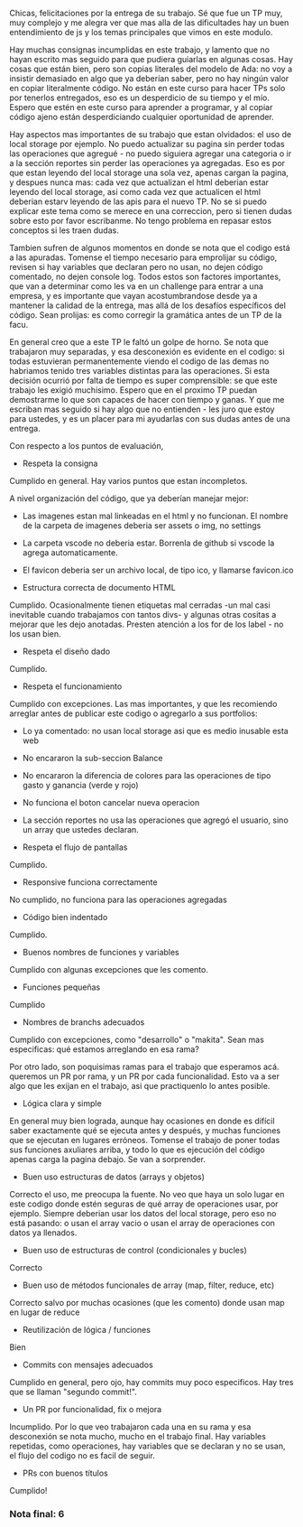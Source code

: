 
Chicas, felicitaciones por la entrega de su trabajo. Sé que fue un TP muy, muy complejo y me alegra ver que mas alla de las dificultades hay un buen entendimiento de js y los temas principales que vimos en este modulo. 

Hay muchas consignas incumplidas en este trabajo, y lamento que no hayan escrito mas seguido para que pudiera guiarlas en algunas cosas. Hay cosas que están bien, pero son copias literales del modelo de Ada: no voy a insistir demasiado en algo que ya deberían saber, pero no hay ningún valor en copiar literalmente código. No están en este curso para hacer TPs solo por tenerlos entregados, eso es un desperdicio de su tiempo y el mío. Espero que estén en este curso para aprender a programar, y al copiar código ajeno están desperdiciando cualquier oportunidad de aprender. 

Hay aspectos mas importantes de su trabajo que estan olvidados: el uso de local storage por ejemplo. No puedo actualizar su pagina sin perder todas las operaciones que agregué - no puedo siguiera agregar una categoria o ir a la sección reportes sin perder las operaciones ya agregadas. Eso es por que estan leyendo del local storage una sola vez, apenas cargan la pagina, y despues nunca mas: cada vez que actualizan el html deberian estar leyendo del local storage, asi como cada vez que actualicen el html deberian estarv leyendo de las apis para el nuevo TP.  No se si puedo explicar este tema como se merece en una correccion, pero si tienen dudas sobre esto por favor escribanme. No tengo problema en repasar estos conceptos si les traen dudas. 

Tambien sufren de algunos momentos en donde se nota que el codigo está a las apuradas. Tomense el tiempo necesario para emprolijar su código, revisen si hay variables que declaran pero no usan, no dejen código comentado, no dejen console log. Todos estos son factores importantes, que van a determinar como les va en un challenge para entrar a una empresa, y es importante que vayan acostumbrandose desde ya a mantener la calidad de la entrega, mas allá de los desafíos específicos del código. Sean prolijas: es como corregir la gramática antes de un TP de la facu. 

En general creo que a este TP le faltó un golpe de horno. Se nota que trabajaron muy separadas, y esa desconexión es evidente en el codigo: si todas estuvieran permanentemente viendo el codigo de las demas no habriamos tenido tres variables distintas para las operaciones. Si esta decisión ocurrió por falta de tiempo es super comprensible: se que este trabajo les exigió muchisimo. Espero que en el proximo TP puedan demostrarme lo que son capaces de hacer con tiempo y ganas. Y que me escriban mas seguido si hay algo que no entienden - les juro que estoy para ustedes, y es un placer para mi ayudarlas con sus dudas antes de una entrega. 


Con respecto a los puntos de evaluación, 

- Respeta la consigna

Cumplido en general. Hay varios puntos que estan incompletos.

A nivel organización del código, que ya deberían manejar mejor:
- Las imagenes estan mal linkeadas en el html y no funcionan. El nombre de la carpeta de imagenes deberia ser assets o img, no settings
- La carpeta vscode no deberia estar. Borrenla de github si vscode la agrega automaticamente.
- El favicon deberia ser un archivo local, de tipo ico, y llamarse favicon.ico

- Estructura correcta de documento HTML

Cumplido. Ocasionalmente tienen etiquetas mal cerradas -un mal casi inevitable cuando trabajamos con tantos divs- y algunas otras cositas a mejorar que les dejo anotadas. Presten atención a los for de los label - no los usan bien. 

- Respeta el diseño dado

Cumplido. 

- Respeta el funcionamiento

Cumplido con excepciones. Las mas importantes, y que les recomiendo arreglar antes de publicar este codigo o agregarlo a sus portfolios: 

- Lo ya comentado: no usan local storage asi que es medio inusable esta web

- No encararon la sub-seccion Balance

- No encararon la diferencia de colores para las operaciones de tipo gasto y ganancia (verde y rojo)

- No funciona el boton cancelar nueva operacion

- La sección reportes no usa las operaciones que agregó el usuario, sino un array que ustedes declaran. 


- Respeta el flujo de pantallas

Cumplido. 

- Responsive funciona correctamente

No cumplido, no funciona para las operaciones agregadas

- Código bien indentado

Cumplido. 

- Buenos nombres de funciones y variables

Cumplido con algunas excepciones que les comento. 

- Funciones pequeñas

Cumplido

- Nombres de branchs adecuados

Cumplido con excepciones, como "desarrollo" o "makita". Sean mas especificas: qué estamos arreglando en esa rama?

Por otro lado, son poquisimas ramas para el trabajo que esperamos acá. queremos un PR por rama, y un PR por cada funcionalidad. Esto va a ser algo que les exijan en el trabajo, asi que practiquenlo lo antes posible. 

- Lógica clara y simple

En general muy bien lograda, aunque hay ocasiones en donde es difícil saber exactamente qué se ejecuta antes y después, y muchas funciones que se ejecutan en lugares erróneos. Tomense el trabajo de poner todas sus funciones axuliares arriba, y todo lo que es ejecución del código apenas carga la pagina debajo. Se van a sorprender. 

- Buen uso estructuras de datos (arrays y objetos)

Correcto el uso, me preocupa la fuente. No veo que haya un solo lugar en este codigo donde estén seguras de qué array de operaciones usar, por ejemplo. Siempre deberian usar los datos del local storage, pero eso no está pasando: o usan el array vacio o usan el array de operaciones con datos ya llenados. 

- Buen uso de estructuras de control (condicionales y bucles)

Correcto

- Buen uso de métodos funcionales de array (map, filter, reduce, etc)

Correcto salvo por muchas ocasiones (que les comento) donde usan map en lugar de reduce

- Reutilización de lógica / funciones

Bien

- Commits con mensajes adecuados

Cumplido en general, pero ojo, hay commits muy poco especificos. Hay tres que se llaman "segundo commit!". 

- Un PR por funcionalidad, fix o mejora

Incumplido. Por lo que veo trabajaron cada una en su rama y esa desconexión se nota mucho, mucho en el trabajo final. Hay variables repetidas, como operaciones, hay variables que se declaran y no se usan, el flujo del codigo no es facil de seguir. 

- PRs con buenos títulos

Cumplido!

### Nota final: 6
